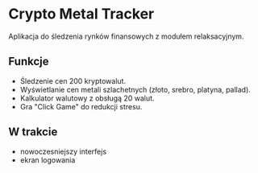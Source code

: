 # Crypto Metal Tracker

Aplikacja do śledzenia rynków finansowych z modułem relaksacyjnym.

## Funkcje
- Śledzenie cen 200 kryptowalut.
- Wyświetlanie cen metali szlachetnych (złoto, srebro, platyna, pallad).
- Kalkulator walutowy z obsługą 20 walut.
- Gra "Click Game" do redukcji stresu.

## W trakcie
- nowoczesniejszy interfejs
- ekran logowania
